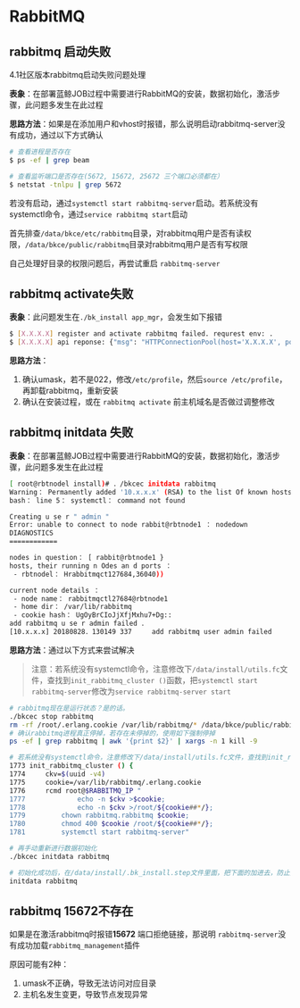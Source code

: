 # RabbitMQ

## rabbitmq 启动失败

4.1社区版本rabbitmq启动失败问题处理

**表象**：在部署蓝鲸JOB过程中需要进行RabbitMQ的安装，数据初始化，激活步骤，此问题多发生在此过程

**思路方法**：如果是在添加用户和vhost时报错，那么说明启动rabbitmq-server没有成功，通过以下方式确认

```bash
# 查看进程是否存在
$ ps -ef | grep beam

# 查看监听端口是否存在(5672, 15672, 25672 三个端口必须都在）
$ netstat -tnlpu | grep 5672  
```

若没有启动，通过`systemctl start rabbitmq-server`启动。若系统没有systemctl命令，通过`service rabbitmq start`启动

首先排查`/data/bkce/etc/rabbitmq`目录，对rabbitmq用户是否有读权限，`/data/bkce/public/rabbitmq`目录对rabbitmq用户是否有写权限

自己处理好目录的权限问题后，再尝试重启 `rabbitmq-server`

## rabbitmq activate失败

**表象**：此问题发生在`./bk_install app_mgr`，会发生如下报错

```bash
$ [X.X.X.X] register and activate rabbitmq failed. requrest env: .
$ [X.X.X.X] api reponse: {"msg": "HTTPConnectionPool(host='X.X.X.X', port=15672): Max retries exceeded with url: /api/overview (caused by NewConnectionError('<requests.packages.urllibs.connecion.HTTPConnection object at ox7fc5175c4e10>: Failed to establish a new connection: [Errno lll] Connection refused',))"}
```

**思路方法**：

1. 确认umask，若不是022，修改`/etc/profile`，然后`source /etc/profile`，再卸载rabbitmq，重新安装
2. 确认在安装过程，或在 `rabbitmq activate` 前主机域名是否做过调整修改

## rabbitmq initdata 失败

**表象**：在部署蓝鲸JOB过程中需要进行RabbitMQ的安装，数据初始化，激活步骤，此问题多发生在此过程

```bash
[ root@rbtnodel install)# ．/bkcec initdata rabbitmq
Warning： Permanently added '10.x.x.x' (RSA) to the list Of known hosts.
bash： line 5： systemctl： command not found

Creating u se r " admin "
Error: unable to connect to node rabbit@rbtnode1 ： nodedown
DIAGNOSTICS
============

nodes in question： [ rabbit@rbtnode1 }
hosts, their running n Odes an d ports ：
 - rbtnodel： Hrabbitmqct127684,36040))

current node details ：
 - node name： rabbitmqctl27684@rbtnode1
 - home dir： /var/lib/rabbitmq
 - cookie hash： UgOyBrCIoJjXfjMxhu7+Dg::
add rabbitmq u se r admin failed ．
[10.x.x.x] 20180828．130149 337     add rabbitmq user admin failed
```

**思路方法**：通过以下方式来尝试解决

> 注意：若系统没有systemctl命令，注意修改下`/data/install/utils.fc`文件，查找到`init_rabbitmq_cluster ()`函数，把`systemctl start rabbitmq-server`修改为`service rabbitmq-server start`

```bash
# rabbitmq现在是运行状态？是的话。
./bkcec stop rabbitmq
rm -rf /root/.erlang.cookie /var/lib/rabbitmq/* /data/bkce/public/rabbitmq/*
# 确认rabbitmq进程真正停掉，若存在未停掉的，使用如下强制停掉
ps -ef | grep rabbitmq | awk '{print $2}' | xargs -n 1 kill -9

# 若系统没有systemctl命令，注意修改下/data/install/utils.fc文件，查找到init_rabbitmq_cluster ()函数，把systemctl start rabbitmq-server修改为service rabbitmq-server start
1773 init_rabbitmq_cluster () {
1774     ckv=$(uuid -v4)
1775     cookie=/var/lib/rabbitmq/.erlang.cookie
1776     rcmd root@$RABBITMQ_IP "
1777             echo -n $ckv >$cookie;
1778             echo -n $ckv >/root/${cookie##*/};
1779         chown rabbitmq.rabbitmq $cookie;
1780         chmod 400 $cookie /root/${cookie##*/};
1781         systemctl start rabbitmq-server"

# 再手动重新进行数据初始化
./bkcec initdata rabbitmq

# 初始化成功后，在/data/install/.bk_install.step文件里面，把下面的加进去，防止安装时再报错
initdata rabbitmq
```

## rabbitmq 15672不存在

如果是在激活rabbitmq时报错**15672** 端口拒绝链接，那说明 `rabbitmq-server`没有成功加载`rabbitmq_management`插件

原因可能有2种：

1. umask不正确，导致无法访问对应目录
2. 主机名发生变更，导致节点发现异常
